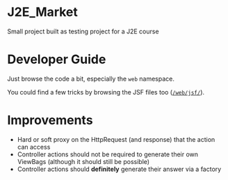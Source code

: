 J2E_Market
==========

Small project built as testing project for a J2E course

# Developer Guide

Just browse the code a bit, especially the `web` namespace.

You could find a few tricks by browsing the JSF files too ([`/web/jsf/`](src/java/web)).

# Improvements

- Hard or soft proxy on the HttpRequest (and response) that the action can access
- Controller actions should not be required to generate their own ViewBags (although it should still be possible)
- Controller actions should **definitely** generate their answer via a factory
